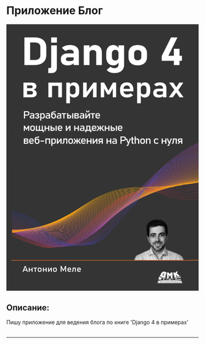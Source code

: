 # Приложение Блог <br/>

![alt-текст](https://github.com/HeyArtem/django_blog_by_Django4_book/blob/main/notes_mySite/django4.png "Baner")

## Описание:
Пишу приложение для ведения блога по книге 'Django 4
в примерах'
<br/><br/>
<hr>
